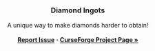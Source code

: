 <div>
<h3 align="center">Diamond Ingots</h3>

  <p align="center">
    A unique way to make diamonds harder to obtain!
    <br />
    <br />
    <a href="https://github.com/zndrmn/diamondingots/issues"><strong>Report Issue</strong></a>
    <strong>·</strong>
    <a href="https://www.curseforge.com/minecraft/mc-mods/diamond-ingots"><strong>CurseForge Project Page »</strong></a>
  </p>
</div>